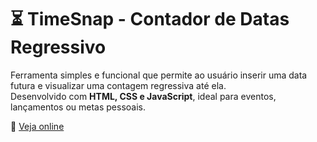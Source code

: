 # ⏳ TimeSnap - Contador de Datas Regressivo

Ferramenta simples e funcional que permite ao usuário inserir uma data futura e visualizar uma contagem regressiva até ela.  
Desenvolvido com **HTML, CSS e JavaScript**, ideal para eventos, lançamentos ou metas pessoais.

🔗 [Veja online](https://dudu-1910.github.io/contador-de-datas-regressivo/)
